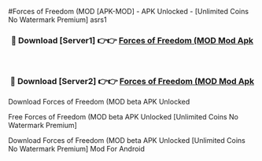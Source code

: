 #Forces of Freedom (MOD [APK-MOD] - APK Unlocked - [Unlimited Coins No Watermark Premium] asrs1



<div align="center">

<h3>🔴 Download [Server1] 👉👉 <a href="https://momento.my/?title=Forces_of_Freedom_(MOD">Forces of Freedom (MOD Mod Apk</a></h3><br>

<h3>🔴 Download [Server2] 👉👉 <a href="https://momento.my/?title=Forces_of_Freedom_(MOD">Forces of Freedom (MOD Mod Apk</a></h3>
</div>



Download Forces of Freedom (MOD beta APK Unlocked

Free Forces of Freedom (MOD beta APK Unlocked [Unlimited Coins No Watermark Premium]

Download Forces of Freedom (MOD beta APK Unlocked [Unlimited Coins No Watermark Premium] Mod For Android
